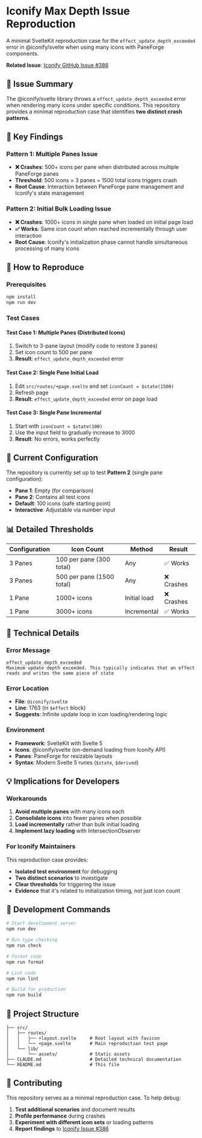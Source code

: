 # Iconify Max Depth Issue Reproduction

A minimal SvelteKit reproduction case for the `effect_update_depth_exceeded` error in @iconify/svelte when using many icons with PaneForge components.

**Related Issue**: [Iconify GitHub Issue #386](https://github.com/iconify/iconify/issues/386)

## 🐛 Issue Summary

The @iconify/svelte library throws a `effect_update_depth_exceeded` error when rendering many icons under specific conditions. This repository provides a minimal reproduction case that identifies **two distinct crash patterns**.

## 🎯 Key Findings

### Pattern 1: Multiple Panes Issue
- **❌ Crashes**: 500+ icons per pane when distributed across multiple PaneForge panes
- **Threshold**: 500 icons × 3 panes = 1500 total icons triggers crash
- **Root Cause**: Interaction between PaneForge pane management and Iconify's state management

### Pattern 2: Initial Bulk Loading Issue  
- **❌ Crashes**: 1000+ icons in single pane when loaded on initial page load
- **✅ Works**: Same icon count when reached incrementally through user interaction
- **Root Cause**: Iconify's initialization phase cannot handle simultaneous processing of many icons

## 🧪 How to Reproduce

### Prerequisites

```bash
npm install
npm run dev
```

### Test Cases

#### Test Case 1: Multiple Panes (Distributed Icons)
1. Switch to 3-pane layout (modify code to restore 3 panes)
2. Set icon count to 500 per pane
3. **Result**: `effect_update_depth_exceeded` error

#### Test Case 2: Single Pane Initial Load
1. Edit `src/routes/+page.svelte` and set `iconCount = $state(1500)`
2. Refresh page  
3. **Result**: `effect_update_depth_exceeded` error on page load

#### Test Case 3: Single Pane Incremental
1. Start with `iconCount = $state(100)`
2. Use the input field to gradually increase to 3000
3. **Result**: No errors, works perfectly

## 🔧 Current Configuration

The repository is currently set up to test **Pattern 2** (single pane configuration):
- **Pane 1**: Empty (for comparison)  
- **Pane 2**: Contains all test icons
- **Default**: 100 icons (safe starting point)
- **Interactive**: Adjustable via number input

## 📊 Detailed Thresholds

| Configuration | Icon Count | Method | Result |
|---------------|------------|--------|---------|
| 3 Panes | 100 per pane (300 total) | Any | ✅ Works |
| 3 Panes | 500 per pane (1500 total) | Any | ❌ Crashes |
| 1 Pane | 1000+ icons | Initial load | ❌ Crashes |
| 1 Pane | 3000+ icons | Incremental | ✅ Works |

## 🔬 Technical Details

### Error Message
```
effect_update_depth_exceeded
Maximum update depth exceeded. This typically indicates that an effect reads and writes the same piece of state
```

### Error Location
- **File**: `@iconify/svelte` 
- **Line**: 1763 (in `$effect` block)
- **Suggests**: Infinite update loop in icon loading/rendering logic

### Environment
- **Framework**: SvelteKit with Svelte 5
- **Icons**: @iconify/svelte (on-demand loading from Iconify API)
- **Panes**: PaneForge for resizable layouts
- **Syntax**: Modern Svelte 5 runes (`$state`, `$derived`)

## 💡 Implications for Developers

### Workarounds
1. **Avoid multiple panes** with many icons each
2. **Consolidate icons** into fewer panes when possible  
3. **Load incrementally** rather than bulk initial loading
4. **Implement lazy loading** with IntersectionObserver

### For Iconify Maintainers
This reproduction case provides:
- **Isolated test environment** for debugging
- **Two distinct scenarios** to investigate
- **Clear thresholds** for triggering the issue
- **Evidence** that it's related to initialization timing, not just icon count

## 🚀 Development Commands

```bash
# Start development server
npm run dev

# Run type checking  
npm run check

# Format code
npm run format

# Lint code
npm run lint

# Build for production
npm run build
```

## 📝 Project Structure

```
├── src/
│   ├── routes/
│   │   ├── +layout.svelte     # Root layout with favicon
│   │   └── +page.svelte       # Main reproduction test page
│   └── lib/
│       └── assets/            # Static assets
├── CLAUDE.md                  # Detailed technical documentation
└── README.md                  # This file
```

## 🤝 Contributing

This repository serves as a minimal reproduction case. To help debug:

1. **Test additional scenarios** and document results
2. **Profile performance** during crashes
3. **Experiment with different icon sets** or loading patterns
4. **Report findings** to [Iconify Issue #386](https://github.com/iconify/iconify/issues/386)
